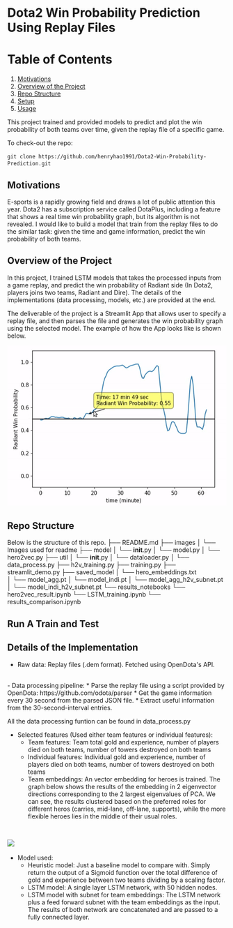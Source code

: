 # Dota2 Win Probability Prediction Using Replay Files

# Table of Contents
1. [Motivations](README.md#motivations)
2. [Overview of the Project](README.md#overview-of-the-project)
3. [Repo Structure](README.md#repo-structure)
9. [Setup](README.md#setup)
10. [Usage](README.md#usage)

This project trained and provided models to predict and plot the win probability of both teams over time, given the replay file of a specific game.

To check-out the repo:

```
git clone https://github.com/henryhao1991/Dota2-Win-Probability-Prediction.git
```

## Motivations

E-sports is a rapidly growing field and draws a lot of public attention this year. Dota2 has a subscription service called DotaPlus, including a feature that shows a real time win probability graph, but its algorithm is not revealed. I would like to build a model that train from the replay files to do the similar task: given the time and game information, predict the win probability of both teams.

## Overview of the Project

In this project, I trained LSTM models that takes the processed inputs from a game replay, and predict the win probability of Radiant side (In Dota2, players joins two teams, Radiant and Dire). The details of the implementations (data processing, models, etc.) are provided at the end.

The deliverable of the project is a Streamlit App that allows user to specify a replay file, and then parses the file and generates the win probability graph using the selected model. The example of how the App looks like is shown below.

<p float="left">
  <img src="docs/images/win_prob_demo.gif" width="800" />
</p>

## Repo Structure

Below is the structure of this repo.
    ├── README.md
    ├── images
    │   └── Images used for readme
    ├── model
    │   └── __init__.py
    │   └── model.py
    │   └── hero2vec.py
    ├── util
    │   └── __init__.py
    │   └── dataloader.py
    │   └── data_process.py
    ├── h2v_training.py
    ├── training.py
    ├── streamlit_demo.py
    ├── saved_model
    │   └── hero_embeddings.txt    
    │   └── model_agg.pt
    │   └── model_indi.pt
    │   └── model_agg_h2v_subnet.pt
    │   └── model_indi_h2v_subnet.pt
    └── results_notebooks
        └── hero2vec_result.ipynb
        └── LSTM_training.ipynb
        └── results_comparison.ipynb

## Run A Train and Test

## Details of the Implementation

- Raw data: Replay files (.dem format). Fetched using OpenDota's API.
<br/>
- Data processing pipeline:
  * Parse the replay file using a script provided by OpenDota:
    https://github.com/odota/parser
  * Get the game information every 30 second from the parsed JSON file.
  * Extract useful information from the 30-second-interval entries.

  All the data processing funtion can be found in data_process.py
<br/>
- Selected features (Used either team features or individual features):
  * Team features: Team total gold and experience, number of players died on both teams, number of towers destroyed on both teams
  * Individual features: Individual gold and experience, number of players died on both teams, number of towers destroyed on both teams
  * Team embeddings: An vector embedding for heroes is trained. The graph below shows the results of the embedding in 2 eigenvector directions corresponding to the 2 largest eigenvalues of PCA. We can see, the results clustered based on the preferred roles for different heros (carries, mid-lane, off-lane, supports), while the more flexible heroes lies in the middle of their usual roles.
<br/>
  <p float="left">
    <img src="docs/images/hero2vec.png" width="800" />
  </p>

- Model used:
  * Heuristic model: Just a baseline model to compare with. Simply return the output of a Sigmoid function over the total difference of gold and experience between two teams dividing by a scaling factor.
  * LSTM model: A single layer LSTM network, with 50 hidden nodes.
  * LSTM model with subnet for team embeddings: The LSTM network plus a feed forward subnet with the team embeddings as the input. The results of both network are concatenated and are passed to a fully connected layer.
